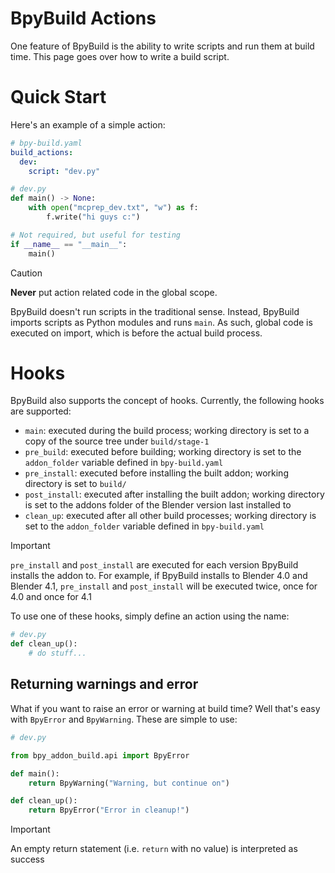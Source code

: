 # BpyBuild Actions

One feature of BpyBuild is the ability to write scripts and run them at build time. This page goes over how to write a build script.

# Quick Start
Here's an example of a simple action:
```yaml
# bpy-build.yaml
build_actions:
  dev: 
    script: "dev.py"
```

```py
# dev.py
def main() -> None:
    with open("mcprep_dev.txt", "w") as f:
        f.write("hi guys c:")

# Not required, but useful for testing
if __name__ == "__main__":
    main()
```

> [!CAUTION]
> **Never** put action related code in the global scope. 
>
> BpyBuild doesn't run scripts in the traditional sense. Instead, BpyBuild imports scripts as Python modules and runs `main`. As such, global code is executed on import, which is before the actual build process.

# Hooks
BpyBuild also supports the concept of hooks. Currently, the following hooks are supported:
- `main`: executed during the build process; working directory is set to a copy of the source tree under `build/stage-1`
- `pre_build`: executed before building; working directory is set to the `addon_folder` variable defined in `bpy-build.yaml`
- `pre_install`: executed before installing the built addon; working directory is set to `build/`
- `post_install`: executed after installing the built addon; working directory is set to the addons folder of the Blender version last installed to
- `clean_up`: executed after all other build processes; working directory is set to the `addon_folder` variable defined in `bpy-build.yaml`

> [!IMPORTANT]
> `pre_install` and `post_install` are executed for each version BpyBuild installs the addon to. For example, if BpyBuild installs to Blender 4.0 and Blender 4.1, `pre_install` and `post_install` will be executed twice, once for 4.0 and once for 4.1

To use one of these hooks, simply define an action using the name:
```py
# dev.py
def clean_up():
    # do stuff...
```

## Returning warnings and error
What if you want to raise an error or warning at build time? Well that's easy with `BpyError` and `BpyWarning`. These are simple to use:
```py
# dev.py

from bpy_addon_build.api import BpyError

def main():
    return BpyWarning("Warning, but continue on")

def clean_up():
    return BpyError("Error in cleanup!")
```

> [!IMPORTANT]
> An empty return statement (i.e. `return` with no value) is interpreted as success
